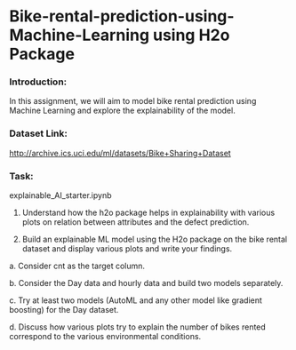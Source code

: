 # Bike-rental-prediction-using-Machine-Learning using H2o Package

### Introduction:

In this assignment, we will aim to model bike rental prediction using Machine Learning
and explore the explainability of the model.

### Dataset Link:
http://archive.ics.uci.edu/ml/datasets/Bike+Sharing+Dataset

### Task:

explainable_AI_starter.ipynb

1. Understand how the h2o package helps in explainability with various plots on
relation between attributes and the defect prediction.

3. Build an explainable ML model using the H2o package on the bike rental dataset
and display various plots and write your findings. 

a. Consider cnt as the target column.

b. Consider the Day data and hourly data and build two models separately.

c. Try at least two models (AutoML and any other model like gradient boosting) 
for the Day dataset.

d. Discuss how various plots try to explain the number of bikes rented
correspond to the various environmental conditions.
